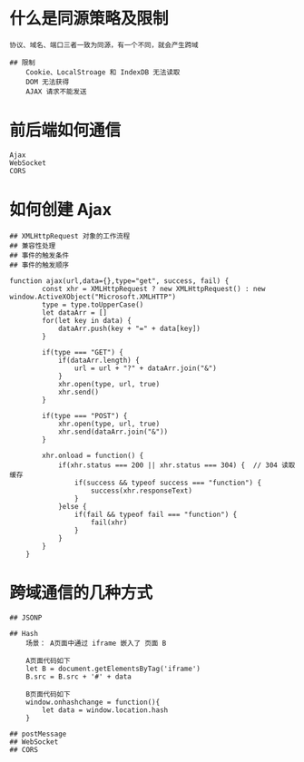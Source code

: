 # 什么是同源策略及限制
    协议、域名、端口三者一致为同源，有一个不同，就会产生跨域

    ## 限制
        Cookie、LocalStroage 和 IndexDB 无法读取
        DOM 无法获得
        AJAX 请求不能发送

# 前后端如何通信
    Ajax
    WebSocket
    CORS

# 如何创建 Ajax
    ## XMLHttpRequest 对象的工作流程
    ## 兼容性处理
    ## 事件的触发条件
    ## 事件的触发顺序

    function ajax(url,data={},type="get", success, fail) {
            const xhr = XMLHttpRequest ? new XMLHttpRequest() : new window.ActiveXObject("Microsoft.XMLHTTP")
            type = type.toUpperCase()
            let dataArr = []
            for(let key in data) {
                dataArr.push(key + "=" + data[key])
            }

            if(type === "GET") {
                if(dataArr.length) {
                    url = url + "?" + dataArr.join("&")
                }
                xhr.open(type, url, true)
                xhr.send()
            }

            if(type === "POST") {
                xhr.open(type, url, true)
                xhr.send(dataArr.join("&"))
            }

            xhr.onload = function() {
                if(xhr.status === 200 || xhr.status === 304) {  // 304 读取缓存
                    if(success && typeof success === "function") {
                        success(xhr.responseText)
                    }
                }else {
                    if(fail && typeof fail === "function") {
                        fail(xhr)
                    }
                }
            }
        }

# 跨域通信的几种方式
    ## JSONP

    ## Hash
        场景： A页面中通过 iframe 嵌入了 页面 B

        A页面代码如下
        let B = document.getElementsByTag('iframe')
        B.src = B.src + '#' + data

        B页面代码如下
        window.onhashchange = function(){
            let data = window.location.hash
        }

    ## postMessage
    ## WebSocket
    ## CORS
